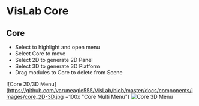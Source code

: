 # VisLab Core
## Core
* Select to highlight and open menu
* Select Core to move
* Select 2D to generate 2D Panel
* Select 3D to generate 3D Platform
* Drag modules to Core to delete from Scene

![Core 2D/3D Menu](https://github.com/varuneagle555/VisLab/blob/master/docs/components/images/core_2D-3D.jpg =100x "Core Multi Menu")
![Core 3D Menu](https://github.com/varuneagle555/VisLab/blob/master/docs/components/images/core_3D.jpg "Core Single Menu")